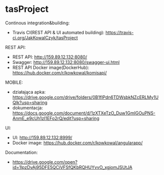 # tasProject

Continous integration&building:
  - Travis CI(REST API & UI automated building): https://travis-ci.org/JakKowalCzyk/tasProject

REST API:
  - REST API: http://159.89.12.132:8080/
  - Swagger: http://159.89.12.132:8080/swagger-ui.html
  - REST API Docker image(DockerHub): https://hub.docker.com/r/kowkowal/komisapi/

MOBILE:
  - działająca apka: https://drive.google.com/drive/folders/0B1fIPdn6TDWsbkNZcERLMy1UQlk?usp=sharing
  - dokumentacja: https://docs.google.com/document/d/1zXTXeTzO_Duw1GmIGOuPNS-AnmE_e9cUh1zI1EFo2rQ/edit?usp=sharing

UI:
  - UI: http://159.89.12.132:8999/
  - Docker image: https://hub.docker.com/r/kowkowal/angularapp/
  
Documentation:
  - https://drive.google.com/open?id=1lpzDvAj95DFE5QCiVFSfQKbRQHUYvvO_xgjomJSUtJA
